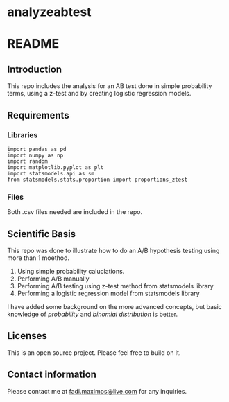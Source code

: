 # analyzeabtest

# README

## Introduction

This repo includes the analysis for an AB test done in simple probability terms, using a z-test and by creating logistic regression models.

## Requirements

### Libraries

```
import pandas as pd
import numpy as np
import random
import matplotlib.pyplot as plt
import statsmodels.api as sm
from statsmodels.stats.proportion import proportions_ztest
```

### Files

Both .csv files needed are included in the repo.

## Scientific Basis

This repo was done to illustrate how to do an A/B hypothesis testing using more than 1 moethod.

1. Using simple probability caluclations.
2. Performing A/B manually
3. Performing A/B testing using z-test method from statsmodels library
4. Performing a logistic regression model from statsmodels library

I have added some background on the more advanced concepts, but basic knowledge of _probability_ and _binomial distribution_ is better.

## Licenses

This is an open source project. Please feel free to build on it.

## Contact information

Please contact me at fadi.maximos@live.com for any inquiries.

